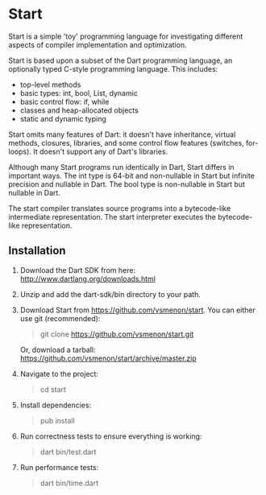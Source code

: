 Start
===================

Start is a simple 'toy' programming language for investigating different aspects of compiler implementation and optimization.

Start is based upon a subset of the Dart programming language, an optionally typed C-style programming language.  This includes:

- top-level methods
- basic types: int, bool, List, dynamic
- basic control flow: if, while
- classes and heap-allocated objects
- static and dynamic typing

Start omits many features of Dart: it doesn't have inheritance, virtual methods, closures, libraries, and some control flow features (switches, for-loops).  It doesn't support any of Dart's libraries.

Although many Start programs run identically in Dart, Start differs in important ways.  The int type is 64-bit and non-nullable in Start but infinite precision and nullable in Dart.  The bool type is non-nullable in Start but nullable in Dart.

The start compiler translates source programs into a bytecode-like intermediate representation.  The start
interpreter executes the bytecode-like representation.

Installation
------------

1.  Download the Dart SDK from here: http://www.dartlang.org/downloads.html

2.  Unzip and add the dart-sdk/bin directory to your path.

3.  Download Start from https://github.com/vsmenon/start.  You can either use git (recommended):
  
    > git clone https://github.com/vsmenon/start.git
  
    Or, download a tarball: https://github.com/vsmenon/start/archive/master.zip

4.  Navigate to the project:
    > cd start

5.  Install dependencies:
    > pub install

6.  Run correctness tests to ensure everything is working:
    > dart bin/test.dart

7.  Run performance tests:
    > dart bin/time.dart
